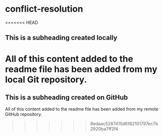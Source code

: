 # conflict-resolution

<<<<<<< HEAD
  ## This is a subheading created locally

  All of this content added to the readme file has been added from my local Git repository.
=======
## This is a subheading created on GitHub

All of this content added to the readme file has been added from my remote GitHub repository.
>>>>>>> 8edaac5287415d6182101797ec7b2920ba7ff2f4
  ```

